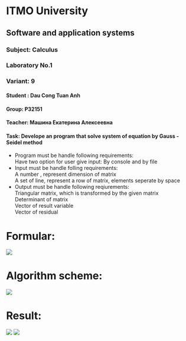 # ITMO University
## Software and application systems
### Subject: Calculus
### Laboratory No.1
### Variant: 9
#### Student : Dau Cong Tuan Anh
#### Group: P32151
#### Teacher: Машина Екатерина Алексеевна

#### Task: Develope an program that solve system of equation by Gauss - Seidel method
- Program must be handle following requirements:\
Have two option for user give input: By console and by file 
- Input must be handle folling requirements: \
A number , represent dimension of matrix \
A set of line, represent a row of matrix, elements seperate by space 
- Output must be handle following reqiurements: \
Triangular matrix, which is transformed by the given matrix \
Determinant of matrix \
Vector of result variable \
Vector of  residual 

# Formular: 
<img src="https://github.com/andrey551/Calculus-2023/blob/main/P32151/Dau_Cong_Tuan_Anh/Lab1/image/formular.png" />

# Algorithm scheme:
<img src="https://github.com/andrey551/Calculus-2023/blob/main/P32151/Dau_Cong_Tuan_Anh/Lab1/image/algorithm_scheme.png"/>

# Result:
<img src="https://github.com/andrey551/Calculus-2023/blob/main/P32151/Dau_Cong_Tuan_Anh/Lab1/image/example_1.png" />
<img src="https://github.com/andrey551/Calculus-2023/blob/main/P32151/Dau_Cong_Tuan_Anh/Lab1/image/example_2.png" />
